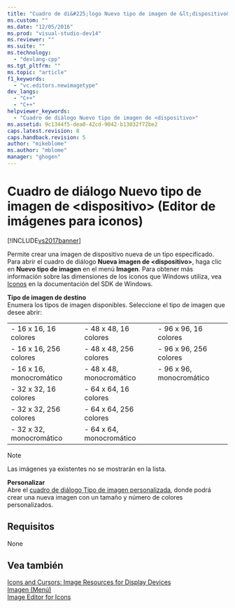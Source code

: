 ```yaml
---
title: "Cuadro de di&#225;logo Nuevo tipo de imagen de &lt;dispositivo&gt; (Editor de im&#225;genes para iconos) | Microsoft Docs"
ms.custom: ""
ms.date: "12/05/2016"
ms.prod: "visual-studio-dev14"
ms.reviewer: ""
ms.suite: ""
ms.technology: 
  - "devlang-cpp"
ms.tgt_pltfrm: ""
ms.topic: "article"
f1_keywords: 
  - "vc.editors.newimagetype"
dev_langs: 
  - "C++"
  - "C++"
helpviewer_keywords: 
  - "Cuadro de diálogo Nuevo tipo de imagen de <dispositivo>"
ms.assetid: 9c1344f5-dea0-42cd-9042-b13032f72be2
caps.latest.revision: 8
caps.handback.revision: 5
author: "mikeblome"
ms.author: "mblome"
manager: "ghogen"
---
```

# Cuadro de di&#225;logo Nuevo tipo de imagen de &lt;dispositivo&gt; (Editor de im&#225;genes para iconos)
[!INCLUDE[vs2017banner](../assembler/inline/includes/vs2017banner.md)]

Permite crear una imagen de dispositivo nueva de un tipo especificado.  Para abrir el cuadro de diálogo **Nueva imagen de \<dispositivo\>**, haga clic en **Nuevo tipo de imagen** en el menú **Imagen**.  Para obtener más información sobre las dimensiones de los iconos que Windows utiliza, vea [Iconos](_win32_Icons_cpp) en la documentación del SDK de Windows.  
  
 **Tipo de imagen de destino**  
 Enumera los tipos de imagen disponibles.  Seleccione el tipo de imagen que desee abrir:  
  
||||  
|-|-|-|  
|-   16 x 16, 16 colores|-   48 x 48, 16 colores|-   96 x 96, 16 colores|  
|-   16 x 16, 256 colores|-   48 x 48, 256 colores|-   96 x 96, 256 colores|  
|-   16 x 16, monocromático|-   48 x 48, monocromático|-   96 x 96, monocromático|  
|-   32 x 32, 16 colores|-   64 x 64, 16 colores||  
|-   32 x 32, 256 colores|-   64 x 64, 256 colores||  
|-   32 x 32, monocromático|-   64 x 64, monocromático||  
  
> [!NOTE]
>  Las imágenes ya existentes no se mostrarán en la lista.  
  
 **Personalizar**  
 Abre el [cuadro de diálogo Tipo de imagen personalizada](../mfc/custom-image-dialog-box-image-editor-for-icons.md), donde podrá crear una nueva imagen con un tamaño y número de colores personalizados.  
  
## Requisitos  
 None  
  
## Vea también  
 [Icons and Cursors: Image Resources for Display Devices](../mfc/icons-and-cursors-image-resources-for-display-devices-image-editor-for-icons.md)   
 [Imagen \(Menú\)](../mfc/image-menu-image-editor-for-icons.md)   
 [Image Editor for Icons](../mfc/image-editor-for-icons.md)
